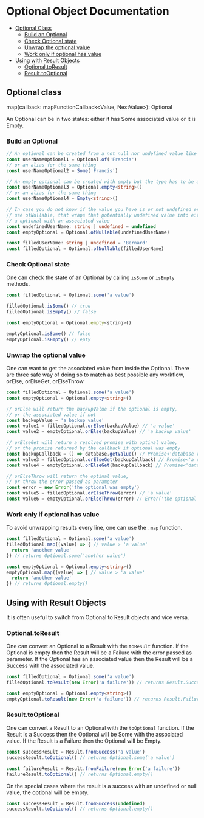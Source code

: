 # Optional Object Documentation

- [Optional Class](optional.md#optional-class)
    - [Build an Optional](optional.md#build-an-optional)
    - [Check Optional state](optional.md#check-optional-state)
    - [Unwrap the optional value](optional.md#unwrap-the-optional-value)
    - [Work only if optional has value](optional.md#work-only-if-optional-has-value)
- [Using with Result Objects](optional.md#using-with-result-objects)
    - [Optional.toResult](optional.md#optionaltoresult)
    - [Result.toOptional](optional.md#resulttooptional)

## Optional class

map<NextValue>(callback: mapFunctionCallback<Value, NextValue>): Optional<NextValue>


An Optional can be in two states: either it has Some associated value or it is Empty.

### Build an Optional
```ts
// An optional can be created from a not null nor undefined value like so
const userNameOptional1 = Optional.of('Francis')
// or an alias for the same thing 
const userNameOptional2 = Some('Francis')

// An empty optional can be created with empty but the type has to be added manually
const userNameOptional3 = Optional.empty<string>()
// or an alias for the same thing 
const userNameOptional4 = Empty<string>()

// In case you do not know if the value you have is or not undefined or null, you can
// use ofNullable, that wraps that potentially undefined value into either an empty optional or
// a optional with an associated value
const undefinedUserName: string | undefined = undefined
const emptyOptional = Optional.ofNullable(undefinedUserName)

const filledUserName: string | undefined = 'Bernard'
const filledOptional = Optional.ofNullable(filledUserName)
``` 

### Check Optional state

One can check the state of an Optional by calling `isSome` or `isEmpty` methods.
```js
const filledOptional = Optional.some('a value')

filledOptional.isSome() // true
filledOptional.isEmpty() // false

const emptyOptional = Optional.empty<string>()

emptyOptional.isSome() // false
emptyOptional.isEmpty() // epty
``` 

### Unwrap the optional value

One can want to get the associated value from inside the Optional.
There are three safe way of doing so to match as best possible any workflow, orElse, orElseGet, orElseThrow
```ts
const filledOptional = Optional.some('a value')
const emptyOptional = Optional.empty<string>()

// orElse will return the backupValue if the optional is empty,
// or the associated value if not
const backupValue = 'a backup value' 
const value1 = filledOptional.orElse(backupValue) // 'a value'
const value2 = emptyOptional.orElse(backupValue) // 'a backup value'

// orElseGet will return a resolved promise with optinal value,
// or the promise returned by the callback if optional was empty
const backupCallback = () => database.getValue() // Promise<'database value'>
const value3 = filledOptional.orElseGet(backupCallback) // Promise<'a value'>
const value4 = emptyOptional.orElseGet(backupCallback) // Promise<'database value'>

// orElseThrow will return the optinal value,
// or throw the error passed as parameter
const error = new Error('the optional was empty')
const value5 = filledOptional.orElseThrow(error) // 'a value'
const value6 = emptyOptional.orElseThrow(error) // Error('the optional was empty')
``` 

### Work only if optional has value

To avoid unwrapping results every line, one can use the `.map` function.

```ts
const filledOptional = Optional.some('a value')
filledOptional.map((value) => { // value > 'a value'
  return 'another value'
}) // returns Optional.some('another value')

const emptyOptional = Optional.empty<string>()
emptyOptional.map((value) => { // value > 'a value'
  return 'another value'
}) // returns Optional.empty()
``` 

## Using with Result Objects

It is often useful to switch from Optional to Result objects and vice versa.

### Optional.toResult

One can convert an Optional to a Result with the `toResult` function.
If the Optional is empty then the Result will be a Failure with the error passed as parameter. 
If the Optional has an associated value then the Result will be a Success with the associated value.

```ts
const filledOptional = Optional.some('a value')
filledOptional.toResult(new Error('a failure')) // returns Result.Success('a value')

const emptyOptional = Optional.empty<string>()
emptyOptional.toResult(new Error('a failure')) // returns Result.Failure(new Error('a failure'))
```

### Result.toOptional

One can convert a Result to an Optional with the `toOptional` function.
If the Result is a Success then the Optional will be Some with the associated value.
If the Result is a Failure then the Optional will be Empty.

```ts
const successResult = Result.fromSuccess('a value')
successResult.toOptional() // returns Optional.some('a value')

const failureResult = Result.fromFailure(new Error('a failure'))
failureResult.toOptional() // returns Optional.empty()
```

On the special cases where the result is a success with an undefined or null value, the optional will be empty.

```ts
const successResult = Result.fromSuccess(undefined)
successResult.toOptional() // returns Optional.empty()
```
